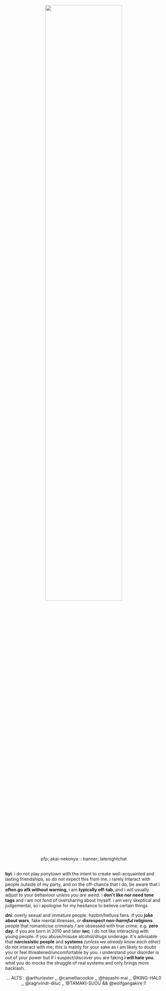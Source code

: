 <div align="center">
  <img width = "70%" src="https://64.media.tumblr.com/425e3b673f43f69843a3554b6b81d580/e7dd0e7a8633fdc6-c7/s1280x1920/f6b843c9a91fb16e499b8f3779494b7bc4bd541b.pnj">
</div>
<div align="center">pfp; akai-nekonya :: banner; latenightchat</div>
<br>

**byi**: i do not play ponytown with the intent to create well-acquainted and lasting friendships, so do not expect this from me. i rarely interact with people outside of my party, and on the off-chance that i do, be aware that i **often go afk without warning**, i am **typically off-tab**, and i will usually adjust to your behaviour *unless you are weird.* i **don't like nor need tone tags** and i am not fond of oversharing about myself. i am very skeptical and judgemental, so i apologise for my hesitance to believe certain things<br>

**dni**: overly sexual and immature people. hazbin/helluva fans. if you **joke about wars**, fake mental illnesses, or **disrespect _non-harmful_ religions**. people that romanticise criminals / are obsessed with true crime, e.g. **zero day**. if you are born in 2010 and later **iwc**, i do not like interacting with young people. if you abuse/misuse alcohol/drugs underage. it's advisable that **narcissistic people** and **systems** *(unless we already know each other)* do not interact with me; this is mainly for your sake as i am likely to doubt you or feel threatened/uncomfortable by you. i understand your disorder is out of your power but if i suspect/discover you are faking **i will hate you**. what you do mocks the struggle of real systems and only brings more backlash.
<br>
<div align="center">... ALTS : @arthurlester ,, @camelliacookie ,, @hayashi-mai ,, @KING-HAL0 ,, @ragnvindr-diluc ,, @TAMAKI-SUOU && @wolfgangakire !!</div>
